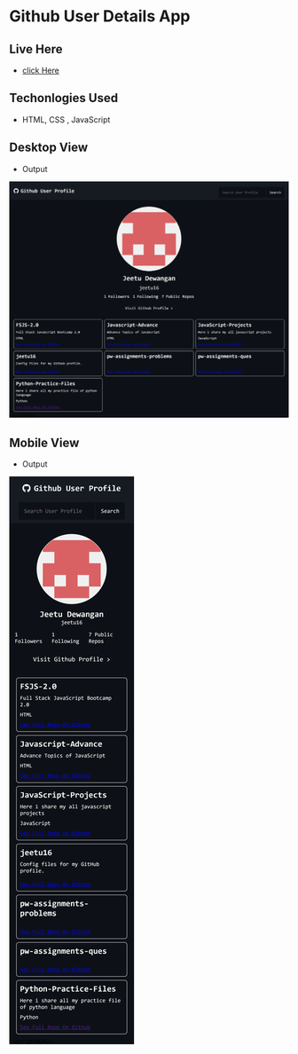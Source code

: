 # Github User Details App

## Live Here

- [click Here](https://github-user-details-app.netlify.app/)

## Techonlogies Used 
- HTML, CSS , JavaScript

## Desktop View

- Output

![Desktop View](./Desktop%20Design.png)

## Mobile View

- Output

![Mobile View](./Mobile%20Design.png)
